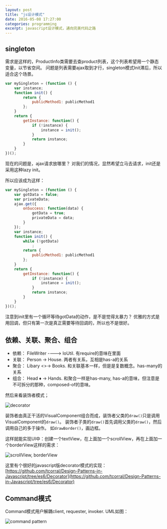 ```yaml
---
layout: post
title: "js设计模式"
date: 2016-05-08 17:27:00
categories: programming
excerpt: javascript设计模式，通向完美代码之路
---
```


## singleton

需求是这样的，ProductInfo类需要去查product列表，这个列表希望用一个静态变量，以节省空间。
问题是列表需要ajax取到才行，singleton模式Init滞后，所以适合这个场景。

```javascript
var mySingleton = (function () {
    var instance;
    function init() {
        return {
            publicMethod1: publicMethod1
        };
    }
    return {
        getInstance: function() {
            if (!instance) {
                instance = init();
            }
            return instance;
        }
    }
})();
```

现在的问题是，ajax请求放哪里？
对我们的情况，显然希望立马去请求，init还是采用这种lazy init。

所以应该成为这样：

```javascript
var mySingleton = (function () {
    var gotData = false;
    var privateData;
    ajax.get({
        onSuccess: function(data) {
            gotData = true;
            privateData = data;
        }
    });
    var instance;
    function init() {
        while (!gotData)
            ;
        return {
            publicMethod1: publicMethod1
        };
    }
    return {
        getInstance: function() {
            if (!instance) {
                instance = init();
            }
            return instance;
        }
    }
})();
```

注意到init里有一个循环等待gotData的动作，是不是觉得太暴力？
优雅的方式是用回调，但只有第一次是真正需要等待回调的，所以也不是很好。 

## 依赖、关联、聚合、组合

* 依赖： FileWriter ----> IoUtil. 有require的意味在里面
* 关联： Person &rarr; House. 两者有关系，互相是has-a的关系
* 聚合： Libary <>&rarr; Books. 和关联基本一样，但是是复数概念。has-many的关系
* 组合： Head &diams; &rarr; Hands. 和聚合一样是has-many, has-a的意味，但注意是不可拆分的那种，composed-of的意味。

然后来看装饰者模式；

![decorator]({{site.url}}/assets/images/decorator_pattern.jpg)

装饰者由真正干活的VisualComponent组合而成，装饰者父类的`draw()`只是调用VisualComponent的`draw()`。
装饰者子类的`draw()`首先调用父类的`draw()`，然后调用自己的多于操作。
如`drawBorder()`，画边框。

这样就能实现UI中：创建一个textView，在上面加一个scrollView，再在上面加一个borderView这样的需求：

![scrollView, borderView]({{site.url}}/assets/images/scroll_border_view.jpg)

这里有个很好的javascript版decorator模式的实现：
[https://github.com/tcorral/Design-Patterns-in-Javascript/tree/es6/Decorator](https://github.com/tcorral/Design-Patterns-in-Javascript/tree/es6/Decorator)

## Command模式

Command模式用户解耦client, requester, invoker. UML如图：

![command pattern]({{site.url}}/assets/images/command_pattern.png)

